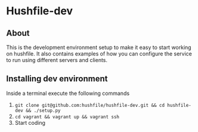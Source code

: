 Hushfile-dev
============

About
-----

This is the development environment setup to make it easy to start working on hushfile.
It also contains examples of how you can configure the service to run using different
servers and clients.

Installing dev environment
--------------------------

Inside a terminal execute the following commands
1. `git clone git@github.com:hushfile/hushfile-dev.git && cd hushfile-dev && ./setup.py`
2. `cd vagrant && vagrant up && vagrant ssh`
3. Start coding